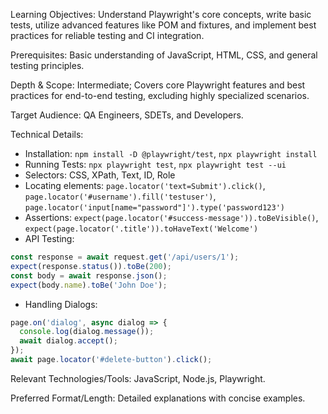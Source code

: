Learning Objectives: Understand Playwright's core concepts, write basic tests, utilize advanced features like POM and fixtures, and implement best practices for reliable testing and CI integration.

Prerequisites: Basic understanding of JavaScript, HTML, CSS, and general testing principles.

Depth & Scope: Intermediate; Covers core Playwright features and best practices for end-to-end testing, excluding highly specialized scenarios.

Target Audience: QA Engineers, SDETs, and Developers.

Technical Details:
*   Installation: `npm install -D @playwright/test`, `npx playwright install`
*   Running Tests: `npx playwright test`, `npx playwright test --ui`
*   Selectors: CSS, XPath, Text, ID, Role
*   Locating elements: `page.locator('text=Submit').click()`, `page.locator('#username').fill('testuser')`, `page.locator('input[name="password"]').type('password123')`
*   Assertions: `expect(page.locator('#success-message')).toBeVisible()`, `expect(page.locator('.title')).toHaveText('Welcome')`
*   API Testing:
```javascript
const response = await request.get('/api/users/1');
expect(response.status()).toBe(200);
const body = await response.json();
expect(body.name).toBe('John Doe');
```
*   Handling Dialogs:
```javascript
page.on('dialog', async dialog => {
  console.log(dialog.message());
  await dialog.accept();
});
await page.locator('#delete-button').click();
```

Relevant Technologies/Tools: JavaScript, Node.js, Playwright.

Preferred Format/Length: Detailed explanations with concise examples.
